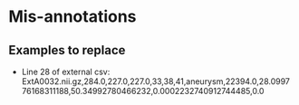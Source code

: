 # Mis-annotations

## Examples to replace

- Line 28 of external csv: ExtA0032.nii.gz,284.0,227.0,227.0,33,38,41,aneurysm,22394.0,28.099776168311188,50.34992780466232,0.0002232740912744485,0.0

